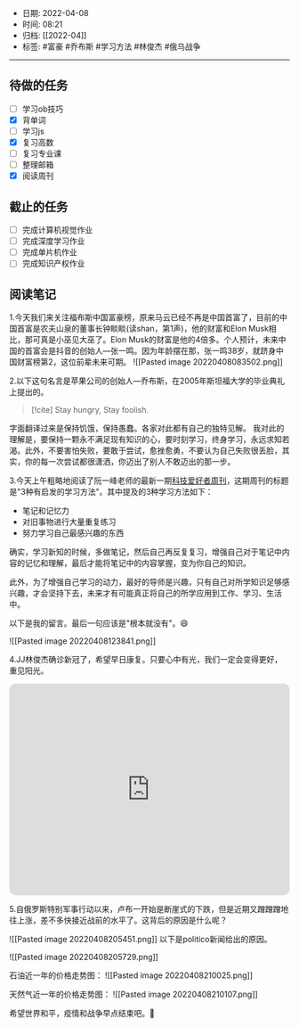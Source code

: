 - 日期: 2022-04-08
- 时间: 08:21
- 归档: [[2022-04]]
- 标签: #富豪 #乔布斯 #学习方法 #林俊杰 #俄乌战争
---

## 待做的任务

- [ ] 学习ob技巧
- [x] 背单词
- [ ] 学习js
- [x] 复习高数
- [ ] 复习专业课
- [ ] 整理邮箱
- [x] 阅读周刊

## 截止的任务

- [ ] 完成计算机视觉作业
- [ ] 完成深度学习作业
- [ ] 完成单片机作业
- [ ] 完成知识产权作业

## 阅读笔记

1.今天我们来关注福布斯中国富豪榜，原来马云已经不再是中国首富了，目前的中国首富是农夫山泉的董事长钟睒睒(读shan，第1声)，他的财富和Elon Musk相比，那可真是小巫见大巫了。Elon Musk的财富是他的4倍多。个人预计，未来中国的首富会是抖音的创始人—张一鸣。因为年龄摆在那，张一鸣38岁，就跻身中国财富榜第2，这位前辈未来可期。
![[Pasted image 20220408083502.png]]

2.以下这句名言是苹果公司的创始人—乔布斯，在2005年斯坦福大学的毕业典礼上提出的。

> [!cite]
> Stay hungry, Stay foolish.

字面翻译过来是保持饥饿，保持愚蠢。各家对此都有自己的独特见解。
我对此的理解是，要保持一颗永不满足现有知识的心，要时刻学习，终身学习，永远求知若渴。此外，不要害怕失败，要敢于尝试，愈挫愈勇，不要认为自己失败很丢脸，其实，你的每一次尝试都很潇洒，你迈出了别人不敢迈出的那一步。

3.今天上午粗略地阅读了阮一峰老师的最新一期[科技爱好者周刊](https://www.ruanyifeng.com/blog/2022/04/weekly-issue-202.html)，这期周刊的标题是"3种有启发的学习方法"。其中提及的3种学习方法如下：

+ 笔记和记忆力
+ 对旧事物进行大量重复练习
+ 努力学习自己最感兴趣的东西

确实，学习新知的时候，多做笔记，然后自己再反复复习，增强自己对于笔记中内容的记忆和理解，最后才能将笔记中的内容掌握，变为你自己的知识。

此外，为了增强自己学习的动力，最好的导师是兴趣，只有自己对所学知识足够感兴趣，才会坚持下去，未来才有可能真正将自己的所学应用到工作、学习、生活中。

以下是我的留言。最后一句应该是"根本就没有"。😄

![[Pasted image 20220408123841.png]]

4.JJ林俊杰确诊新冠了，希望早日康复。只要心中有光，我们一定会变得更好，重见阳光。
<iframe style="border-radius:12px" src="https://open.spotify.com/embed/track/4qasQt2JsuBK8ZwERwuAZO?utm_source=generator" width="100%" height="380" frameBorder="0" allowfullscreen="" allow="autoplay; clipboard-write; encrypted-media; fullscreen; picture-in-picture"></iframe>

5.自俄罗斯特别军事行动以来，卢布一开始是断崖式的下跌，但是近期又蹭蹭蹭地往上涨，差不多快接近战前的水平了。这背后的原因是什么呢？

![[Pasted image 20220408205451.png]]
以下是politico新闻给出的原因。

![[Pasted image 20220408205729.png]]

石油近一年的价格走势图：
![[Pasted image 20220408210025.png]]

天然气近一年的价格走势图：
![[Pasted image 20220408210107.png]]

希望世界和平，疫情和战争早点结束吧。💪